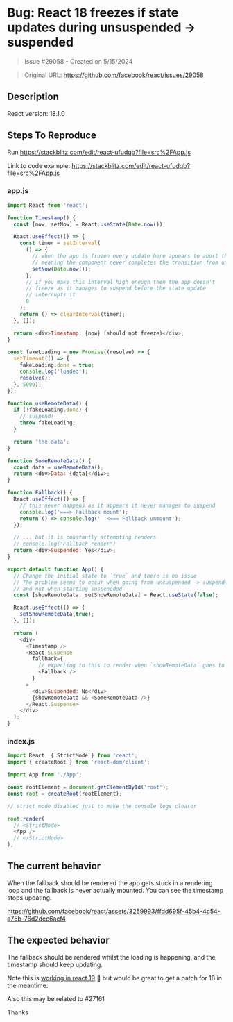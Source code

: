 # Bug: React 18 freezes if state updates during unsuspended -> suspended

> Issue #29058 - Created on 5/15/2024

> Original URL: https://github.com/facebook/react/issues/29058

## Description

React version: 18.1.0

## Steps To Reproduce

Run https://stackblitz.com/edit/react-ufudqb?file=src%2FApp.js

Link to code example: https://stackblitz.com/edit/react-ufudqb?file=src%2FApp.js

### app.js
```js
import React from 'react';

function Timestamp() {
  const [now, setNow] = React.useState(Date.now());

  React.useEffect(() => {
    const timer = setInterval(
      () => {
        // when the app is frozen every update here appears to abort the render and restart it,
        // meaning the component never completes the transition from unuspended -> suspended
        setNow(Date.now());
      },
      // if you make this interval high enough then the app doesn't
      // freeze as it manages to suspend before the state update
      // interrupts it
      0
    );
    return () => clearInterval(timer);
  }, []);

  return <div>Timestamp: {now} (should not freeze)</div>;
}

const fakeLoading = new Promise((resolve) => {
  setTimeout(() => {
    fakeLoading.done = true;
    console.log('loaded');
    resolve();
  }, 5000);
});

function useRemoteData() {
  if (!fakeLoading.done) {
    // suspend!
    throw fakeLoading;
  }

  return 'the data';
}

function SomeRemoteData() {
  const data = useRemoteData();
  return <div>Data: {data}</div>;
}

function Fallback() {
  React.useEffect(() => {
    // this never happens as it appears it never manages to suspend
    console.log('===> Fallback mount');
    return () => console.log('  <=== Fallback unmount');
  });

  // ... but it is constantly attempting renders
  // console.log("Fallback render")
  return <div>Suspended: Yes</div>;
}

export default function App() {
  // Change the initial state to `true` and there is no issue
  // The problem seems to occur when going from unsuspended -> suspended,
  // and not when starting suspeneded
  const [showRemoteData, setShowRemoteData] = React.useState(false);

  React.useEffect(() => {
    setShowRemoteData(true);
  }, []);

  return (
    <div>
      <Timestamp />
      <React.Suspense
        fallback={
          // expecting to this to render when `showRemoteData` goes to `true`
          <Fallback />
        }
      >
        <div>Suspended: No</div>
        {showRemoteData && <SomeRemoteData />}
      </React.Suspense>
    </div>
  );
}
```

### index.js
```js
import React, { StrictMode } from 'react';
import { createRoot } from 'react-dom/client';

import App from './App';

const rootElement = document.getElementById('root');
const root = createRoot(rootElement);

// strict mode disabled just to make the console logs clearer

root.render(
  // <StrictMode>
  <App />
  // </StrictMode>
);
```

## The current behavior
When the fallback should be rendered the app gets stuck in a rendering loop and the fallback is never actually mounted. You can see the timestamp stops updating.


https://github.com/facebook/react/assets/3259993/ffdd695f-45b4-4c54-a75b-76d2dec6acf4



## The expected behavior
The fallback should be rendered whilst the loading is happening, and the timestamp should keep updating.

Note this is [working in react 19](https://stackblitz.com/edit/react-9etgvl?file=src%2FApp.js) 🎉 but would be great to get a patch for 18 in the meantime.

Also this may be related to #27161

Thanks
